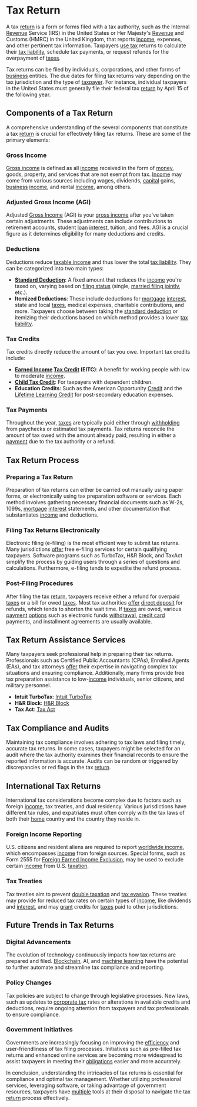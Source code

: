 # Tax Return

A tax [return](../r/return.md) is a form or forms filed with a tax authority, such as the Internal [Revenue](../r/revenue.md) Service (IRS) in the United States or Her Majesty's [Revenue](../r/revenue.md) and Customs (HMRC) in the United Kingdom, that reports [income](../i/income.md), expenses, and other pertinent tax information. Taxpayers [use tax](../u/use_tax.md) returns to calculate their [tax liability](../t/tax_liability.md), schedule tax payments, or request refunds for the overpayment of [taxes](../t/taxes.md). 

Tax returns can be filed by individuals, corporations, and other forms of [business](../b/business.md) entities. The due dates for filing tax returns vary depending on the tax jurisdiction and the type of [taxpayer](../t/taxpayer.md). For instance, individual taxpayers in the United States must generally file their federal tax [return](../r/return.md) by April 15 of the following year.

## Components of a Tax Return

A comprehensive understanding of the several components that constitute a tax [return](../r/return.md) is crucial for effectively filing tax returns. These are some of the primary elements:

### Gross Income

[Gross income](../g/gross_income.md) is defined as all [income](../i/income.md) received in the form of [money](../m/money.md), goods, property, and services that are not exempt from tax. [Income](../i/income.md) may come from various sources including wages, dividends, [capital](../c/capital.md) gains, [business](../b/business.md) [income](../i/income.md), and rental [income](../i/income.md), among others.

### Adjusted Gross Income (AGI)

Adjusted [Gross Income](../g/gross_income.md) (AGI) is your [gross income](../g/gross_income.md) after you've taken certain adjustments. These adjustments can include contributions to retirement accounts, student [loan](../l/loan.md) [interest](../i/interest.md), tuition, and fees. AGI is a crucial figure as it determines eligibility for many deductions and credits.

### Deductions

Deductions reduce [taxable income](../t/taxable_income.md) and thus lower the total [tax liability](../t/tax_liability.md). They can be categorized into two main types:

- **[Standard Deduction](../s/standard_deduction.md)**: A fixed amount that reduces the [income](../i/income.md) you're taxed on, varying based on [filing status](../f/filing_status.md) (single, [married filing jointly](../m/married_filing_jointly.md), etc.).
- **Itemized Deductions**: These include deductions for [mortgage](../m/mortgage.md) [interest](../i/interest.md), state and local [taxes](../t/taxes.md), medical expenses, charitable contributions, and more. Taxpayers choose between taking the [standard deduction](../s/standard_deduction.md) or itemizing their deductions based on which method provides a lower [tax liability](../t/tax_liability.md).

### Tax Credits

Tax credits directly reduce the amount of tax you owe. Important tax credits include:

- **[Earned Income](../e/earned_income.md) [Tax Credit](../t/tax_credit.md) (EITC)**: A benefit for working people with low to moderate [income](../i/income.md).
- **[Child Tax Credit](../c/child_tax_credit.md)**: For taxpayers with dependent children.
- **Education Credits**: Such as the American Opportunity [Credit](../c/credit.md) and the [Lifetime Learning Credit](../l/lifetime_learning_credit.md) for post-secondary education expenses.

### Tax Payments

Throughout the year, [taxes](../t/taxes.md) are typically paid either through [withholding](../w/withholding.md) from paychecks or estimated tax payments. Tax returns reconcile the amount of tax owed with the amount already paid, resulting in either a [payment](../p/payment.md) due to the tax authority or a refund.

## Tax Return Process

### Preparing a Tax Return

Preparation of tax returns can either be carried out manually using paper forms, or electronically using tax preparation software or services. Each method involves gathering necessary financial documents such as W-2s, 1099s, [mortgage](../m/mortgage.md) [interest](../i/interest.md) statements, and other documentation that substantiates [income](../i/income.md) and deductions.

### Filing Tax Returns Electronically

Electronic filing (e-filing) is the most efficient way to submit tax returns. Many jurisdictions [offer](../o/offer.md) free e-filing services for certain qualifying taxpayers. Software programs such as TurboTax, H&R Block, and TaxAct simplify the process by guiding users through a series of questions and calculations. Furthermore, e-filing tends to expedite the refund process.

### Post-Filing Procedures

After filing the tax [return](../r/return.md), taxpayers receive either a refund for overpaid [taxes](../t/taxes.md) or a bill for owed [taxes](../t/taxes.md). Most tax authorities [offer](../o/offer.md) [direct deposit](../d/direct_deposit.md) for refunds, which tends to shorten the wait time. If [taxes](../t/taxes.md) are owed, various [payment](../p/payment.md) [options](../o/options.md) such as electronic funds [withdrawal](../w/withdrawal.md), [credit card](../c/credit_card.md) payments, and installment agreements are usually available.

## Tax Return Assistance Services

Many taxpayers seek professional help in preparing their tax returns. Professionals such as Certified Public Accountants (CPAs), Enrolled Agents (EAs), and tax attorneys [offer](../o/offer.md) their expertise in navigating complex tax situations and ensuring compliance. Additionally, many firms provide free tax preparation assistance to low-[income](../i/income.md) individuals, senior citizens, and military personnel.

- **Intuit TurboTax**: [Intuit TurboTax](https://turbotax.intuit.com/)
- **H&R Block**: [H&R Block](https://www.hrblock.com/)
- **Tax Act**: [Tax Act](https://www.taxact.com/)

## Tax Compliance and Audits

Maintaining tax compliance involves adhering to tax laws and filing timely, accurate tax returns. In some cases, taxpayers might be selected for an audit where the tax authority examines their financial records to ensure the reported information is accurate. Audits can be random or triggered by discrepancies or red flags in the tax [return](../r/return.md).

## International Tax Returns

International tax considerations become complex due to factors such as foreign [income](../i/income.md), tax treaties, and dual residency. Various jurisdictions have different tax rules, and expatriates must often comply with the tax laws of both their [home](../h/home.md) country and the country they reside in.

### Foreign Income Reporting

U.S. citizens and resident aliens are required to report [worldwide income](../w/worldwide_income.md), which encompasses [income](../i/income.md) from foreign sources. Special forms, such as Form 2555 for [Foreign Earned Income Exclusion](../f/foreign_earned_income_exclusion.md), may be used to exclude certain [income](../i/income.md) from U.S. [taxation](../t/taxation.md).

### Tax Treaties

Tax treaties aim to prevent [double taxation](../d/double_taxation.md) and [tax evasion](../t/tax_evasion.md). These treaties may provide for reduced tax rates on certain types of [income](../i/income.md), like dividends and [interest](../i/interest.md), and may [grant](../g/grant.md) credits for [taxes](../t/taxes.md) paid to other jurisdictions.

## Future Trends in Tax Returns

### Digital Advancements

The evolution of technology continuously impacts how tax returns are prepared and filed. [Blockchain](../b/blockchain_in_trading.md), AI, and [machine learning](../m/machine_learning.md) have the potential to further automate and streamline tax compliance and reporting. 

### Policy Changes

Tax policies are subject to change through legislative processes. New laws, such as updates to [corporate tax](../c/corporate_tax.md) rates or alterations in available credits and deductions, require ongoing attention from taxpayers and tax professionals to ensure compliance.

### Government Initiatives

Governments are increasingly focusing on improving the [efficiency](../e/efficiency.md) and user-friendliness of tax filing processes. Initiatives such as pre-filled tax returns and enhanced online services are becoming more widespread to assist taxpayers in meeting their [obligations](../o/obligation.md) easier and more accurately.

In conclusion, understanding the intricacies of tax returns is essential for compliance and optimal tax management. Whether utilizing professional services, leveraging software, or taking advantage of government resources, taxpayers have [multiple](../m/multiple.md) tools at their disposal to navigate the tax [return](../r/return.md) process effectively.